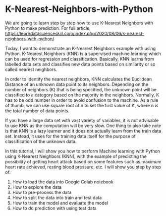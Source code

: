 # K-Nearest-Neighbors-with-Python
We are going to learn step by step how to use K-Nearest Neighbors with Python to make prediction. For full article, https://learndatascienceskill.com/index.php/2020/08/06/k-nearest-neighbors-with-python/

Today, I want to demonstrate an K-Nearest Neighbors example with using Python. K-Nearest Neighbors (KNN) is a supervised machine learning which can be used for regression and classification. Basically, KNN learns from labelled data sets and classifies new data points based on similarity or so called nearest neighbors.

In order to identify the nearest neighbors, KNN calculates the Euclidean Distance of an unknown data point to its neighbors. Depending on the number of neighbors (K) that is being specified, the unknown point will be classified to a category based on the majority in the neighbors. Normally, K has to be odd number in order to avoid confusion to the machine. As a rule of thumb, we can use square root of n to set the first value of K, where n is the total number of data points.

If you have a large data set with vast variety of variables, it is not advisable to use KNN as the computation will be very slow. One thing to also take note is that KNN is a lazy learner and it does not actually learn from the train data set. Instead, it uses for the training data itself for the purpose of classification of the unknown data.

In this tutorial, I will show you how to perform Machine learning with Python using K-Nearest Neighbors (KNN), with the example of predicting the possibility of getting heart attack based on some features such as maximum heart rate achieved, resting blood pressure, etc. I will show you step by step of:

1. How to load the data into Google Colab notebook
2. How to explore the data
3. How to pre-process the data
4. How to split the data into train and test data
5. How to train the model and evaluate the model
6. How to do prediction with using test data
